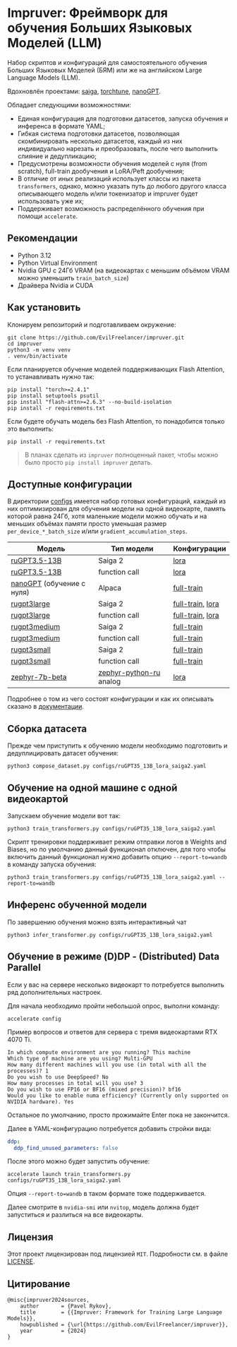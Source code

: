 # Impruver: Фреймворк для обучения Больших Языковых Моделей (LLM)

Набор скриптов и конфигураций для самостоятельного обучения Больших Языковых Моделей (БЯМ) или же на английском Large
Language Models (LLM).

Вдохновлён проектами: [saiga](https://github.com/IlyaGusev/saiga),
[torchtune](https://github.com/pytorch/torchtune),
[nanoGPT](https://github.com/karpathy/nanoGPT).

Обладает следующими возможностями:

- Единая конфигурация для подготовки датасетов, запуска обучения и инференса в формате YAML;
- Гибкая система подготовки датасетов, позволяющая скомбинировать несколько датасетов, каждый из них индивидуально
  нарезать и преобразовать, после чего выполнить слияние и дедупликацию;
- Предусмотрены возможности обучения моделей с нуля (from scratch), full-train дообучения и LoRA/Peft дообучения;
- В отличие от иных реализаций использует классы из пакета `transformers`, однако, можно указать путь до любого другого
  класса описывающего модель и/или токенизатор и impruver будет использовать уже их;
- Поддерживает возможность распределённого обучения при помощи `accelerate`.

## Рекомендации

* Python 3.12
* Python Virtual Environment
* Nvidia GPU с 24Гб VRAM (на видеокартах с меньшим объёмом VRAM можно уменьшить `train_batch_size`)
* Драйвера Nvidia и CUDA

## Как установить

Клонируем репозиторий и подготавливаем окружение:

```shell
git clone https://github.com/EvilFreelancer/impruver.git
cd impruver
python3 -m venv venv
. venv/bin/activate
```

Если планируется обучение моделей поддерживающих Flash Attention, то устанавливать нужно так:

```shell
pip install "torch>=2.4.1"
pip install setuptools psutil
pip install "flash-attn>=2.6.3" --no-build-isolation
pip install -r requirements.txt
```

Если будете обучать модель без Flash Attention, то понадобится только это выполнить:

```shell
pip install -r requirements.txt
```

> В планах сделать из `impruver` полноценный пакет, чтобы можно было просто `pip install impruver` делать.

## Доступные конфигурации

В директории [configs](/configs) имеется набор готовых конфигураций, каждый из них оптимизирован для обучения
модели на одной видеокарте, память которой равна 24Гб, хотя маленькие модели можно обучать и на меньших объёмах памяти
просто уменьшая размер `per_device_*_batch_size` и/или `gradient_accumulation_steps`.

| Модель                                                                       | Тип модели                                                                   | Конфигурации                                                                                       |
|------------------------------------------------------------------------------|------------------------------------------------------------------------------|----------------------------------------------------------------------------------------------------|
| [ruGPT3.5-13B](https://huggingface.co/ai-forever/ruGPT-3.5-13B)              | Saiga 2                                                                      | [lora](/configs/ruGPT35_13B_lora_saiga2.yaml)                                                      |
| [ruGPT3.5-13B](https://huggingface.co/ai-forever/ruGPT-3.5-13B)              | function call                                                                | [lora](/configs/ruGPT35_13B_lora_fc.yaml)                                                          |
| [nanoGPT](https://github.com/karpathy/nanoGPT) (обучение с нуля)             | Alpaca                                                                       | [full-train](/configs/nanoGPT_full.yaml)                                                           |
| [rugpt3large](https://huggingface.co/ai-forever/rugpt3large_based_on_gpt2)   | Saiga 2                                                                      | [full-train](/configs/rugpt3large_full_saiga2.yaml), [lora](/configs/rugpt3large_lora_saiga2.yaml) |
| [rugpt3large](https://huggingface.co/ai-forever/rugpt3large_based_on_gpt2)   | function call                                                                | [full-train](/configs/rugpt3large_full_fc.yaml), [lora](/configs/rugpt3large_lora_fc.yaml)         |
| [rugpt3medium](https://huggingface.co/ai-forever/rugpt3medium_based_on_gpt2) | Saiga 2                                                                      | [full-train](/configs/rugpt3medium_full_saiga2.yaml)                                               |
| [rugpt3medium](https://huggingface.co/ai-forever/rugpt3medium_based_on_gpt2) | function call                                                                | [full-train](/configs/rugpt3medium_full_fc.yaml)                                                   |
| [rugpt3small](https://huggingface.co/ai-forever/rugpt3small_based_on_gpt2)   | Saiga 2                                                                      | [full-train](/configs/rugpt3small_full_saiga2.yaml)                                                |
| [rugpt3small](https://huggingface.co/ai-forever/rugpt3small_based_on_gpt2)   | function call                                                                | [full-train](/configs/rugpt3small_full_fc.yaml)                                                    |
| [zephyr-7b-beta](https://huggingface.co/HuggingFaceH4/zephyr-7b-beta)        | [zephyr-python-ru](https://huggingface.co/MexIvanov/zephyr-python-ru) analog | [lora](/configs/zephyr_7b_lora_python-ru.yaml)                                                     |

Подробнее о том из чего состоят конфигурации и как их описывать сказано в [документации](/docs/Конфигурация).

## Сборка датасета

Прежде чем приступить к обучению модели необходимо подготовить и дедуплицировать датасет обучения:

```shell
python3 compose_dataset.py configs/ruGPT35_13B_lora_saiga2.yaml
```

## Обучение на одной машине с одной видеокартой

Запускаем обучение модели вот так:

```shell
python3 train_transformers.py configs/ruGPT35_13B_lora_saiga2.yaml
```

Скрипт тренировки поддерживает режим отправки логов в Weights and Biases, но по умолчанию данный функционал отключен,
для того чтобы включить данный функционал нужно добавить опцию `--report-to=wandb`  в команду запуска обучения:

```shell
python3 train_transformers.py configs/ruGPT35_13B_lora_saiga2.yaml --report-to=wandb
```

## Инференс обученной модели

По завершению обучения можно взять интерактивный чат

```shell
python3 infer_transformer.py configs/ruGPT35_13B_lora_saiga2.yaml
```

## Обучение в режиме (D)DP - (Distributed) Data Parallel

Если у вас на сервере несколько видеокарт то потребуется выполнить ряд дополнительных настроек.

Для начала необходимо пройти небольшой опрос, выполни команду:

```shell
accelerate config
```

Пример вопросов и ответов для сервера с тремя видеокартами RTX 4070 Ti.

```
In which compute environment are you running? This machine
Which type of machine are you using? Multi-GPU
How many different machines will you use (in total with all the processes)? 1
Do you wish to use DeepSpeed? No
How many processes in total will you use? 3
Do you wish to use FP16 or BF16 (mixed precision)? bf16
Would you like to enable numa efficiency? (Currently only supported on NVIDIA hardware). Yes
```

Остальное по умолчанию, просто прожимайте Enter пока не закончится.

Далее в YAML-конфигурацию потребуется добавить стройки вида:

```yaml
ddp:
  ddp_find_unused_parameters: false
```

После этого можно будет запустить обучение:

```shell
accelerate launch train_transformers.py configs/ruGPT35_13B_lora_saiga2.yaml
```

Опция `--report-to=wandb` в таком формате тоже поддерживается.

Далее смотрите в `nvidia-smi` или `nvitop`, модель должна будет запуститься и разлиться на все видеокарты.

## Лицензия

Этот проект лицензирован под лицензией `MIT`. Подробности см. в файле [LICENSE](./LICENSE).

## Цитирование

```
@misc{impruver2024sources,
    author       = {Pavel Rykov},
    title        = {{Impruver: Framework for Training Large Language Models}},
    howpublished = {\url{https://github.com/EvilFreelancer/impruver}},
    year         = {2024}
}
```
